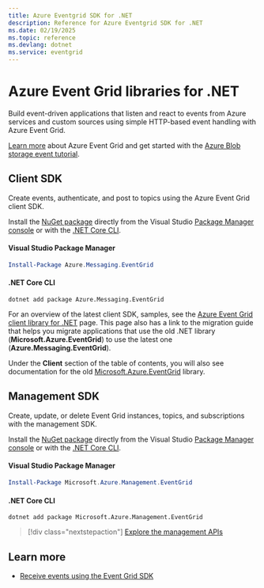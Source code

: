 ```yaml
---
title: Azure Eventgrid SDK for .NET
description: Reference for Azure Eventgrid SDK for .NET
ms.date: 02/19/2025
ms.topic: reference
ms.devlang: dotnet
ms.service: eventgrid
---
```

# Azure Event Grid libraries for .NET
Build event-driven applications that listen and react to events from Azure services and custom sources using simple HTTP-based event handling with Azure Event Grid.

[Learn more](/azure/event-grid/overview) about Azure Event Grid and get started with the [Azure Blob storage event tutorial](/azure/event-grid/blob-event-quickstart-portal). 

## Client SDK

Create events, authenticate, and post to topics using the Azure Event Grid client SDK.

Install the [NuGet package](https://www.nuget.org/packages/Azure.Messaging.EventGrid/) directly from the Visual Studio [Package Manager console][PackageManager] or with the [.NET Core CLI][DotNetCLI].

#### Visual Studio Package Manager

```powershell
Install-Package Azure.Messaging.EventGrid
```

#### .NET Core CLI

```dotnetcli
dotnet add package Azure.Messaging.EventGrid
```

For an overview of the latest client SDK, samples, see the [Azure Event Grid client library for .NET](https://github.com/Azure/azure-sdk-for-net/tree/main/sdk/eventgrid/Azure.Messaging.EventGrid) page. This page also has a link to the migration guide that helps you migrate applications that use the old .NET library (**Microsoft.Azure.EventGrid**) to use the latest one (**Azure.Messaging.EventGrid**).

Under the **Client** section of the table of contents, you will also see documentation for the old [Microsoft.Azure.EventGrid](/dotnet/api/microsoft.azure.eventgrid) library. 


## Management SDK

Create, update, or delete Event Grid instances, topics, and subscriptions with the management SDK.

Install the [NuGet package](https://www.nuget.org/packages/Microsoft.Azure.Management.EventGrid) directly from the Visual Studio [Package Manager console][PackageManager] or with the [.NET Core CLI][DotNetCLI].


#### Visual Studio Package Manager

```powershell
Install-Package Microsoft.Azure.Management.EventGrid
```

#### .NET Core CLI

```dotnetcli
dotnet add package Microsoft.Azure.Management.EventGrid
```

> [!div class="nextstepaction"]
> [Explore the management APIs](/dotnet/api/overview/azure/eventgrid/management)

## Learn more

- [Receive events using the Event Grid SDK](/azure/event-grid/receive-events)

[PackageManager]: /nuget/tools/package-manager-console
[DotNetCLI]: /dotnet/core/tools/dotnet-add-package